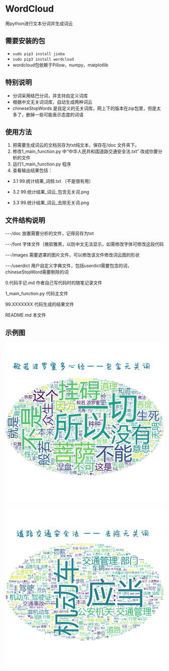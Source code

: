 # WordCloud
用python进行文本分词并生成词云

## 需要安装的包
* `sudo pip3 install jieba`
* `sudo pip3 install wordcloud`
* wordcloud包依赖于Pillow，numpy，matplotlib 

## 特别说明
* 分词采用结巴分词，并支持自定义词库
* 根据中文无关词词库，自动生成两种词云
* chineseStopWords 是自定义的无关词库，网上下的版本在zip包里，但是太多了，删掉一些可能表示态度的词语

## 使用方法
1. 把需要生成词云的文档另存为txt纯文本，保存在/doc 文件夹下。
2. 修改1_main_function.py 中“中华人民共和国道路交通安全法.txt” 改成你要分析的文件
2. 运行1_main_function.py 程序
3. 查看输出结果包括：

*    3.1 99.统计结果_词频.txt （不是很有用）

*    3.2 99.统计结果_词云_包含无关词.png

*    3.3 99.统计结果_词云_去除无关词.png

## 文件结构说明
---/doc             放置需要分析的文件，记得另存为txt

---/font            字体文件（微软雅黑，以防中文无法显示，如需修改字体可修改这段代码

---/images          需要遮罩的图片文件，可以修改该文件修改词云图的形状

---/userdict        用户自定义字典文件，包括userdict需要包含的词，chineseStopWord需要剔除的词

0.代码手记.md         作者自己写代码时的随笔记录文件

1_main_function.py  代码主文件

99.XXXXXXX          代码生成的结果文件

README.md           本文件


## 示例图
![avatar](https://github.com/1eez/WordCloud/blob/master/99.%E7%BB%9F%E8%AE%A1%E7%BB%93%E6%9E%9C_%E8%AF%8D%E4%BA%91_%E5%8C%85%E5%90%AB%E6%97%A0%E5%85%B3%E8%AF%8D.png)

![avatar](https://github.com/1eez/WordCloud/blob/master/99.%E7%BB%9F%E8%AE%A1%E7%BB%93%E6%9E%9C_%E8%AF%8D%E4%BA%91_%E5%8E%BB%E9%99%A4%E6%97%A0%E5%85%B3%E8%AF%8D.png)

